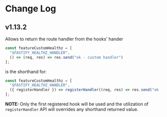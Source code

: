 # Change Log

## v1.13.2

Allows to return the route handler from the hooks' hander

```js
const featureCustomHealthz = [
  "$FASTIFY_HEALTHZ_HANDLER",
  () => (req, res) => res.send("ok - custom handler")
];
```

is the shorthand for: 

```js
const featureCustomHealthz = [
  "$FASTIFY_HEALTHZ_HANDLER",
  ({ registerHandler }) => registerHandler((req, res) => res.send("ok - custom handler"))
];
```

**NOTE:** Only the first registered hook will be used and the utilization of `registerHandler`
API will overrides any shorthand returned value.